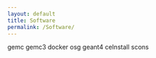```yaml
---
layout: default
title: Software
permalink: /Software/
---
```


gemc
gemc3
docker
osg
geant4
ceInstall
scons

